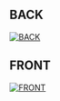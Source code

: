 

BACK
-------------------

[![BACK](https://d2t1xqejof9utc.cloudfront.net/screenshots/pics/797c76d72846c0377390deae2d0703cb/large.png
)](https://d2t1xqejof9utc.cloudfront.net/screenshots/pics/797c76d72846c0377390deae2d0703cb/large.png)

FRONT
-------------------

[![FRONT](https://d2t1xqejof9utc.cloudfront.net/screenshots/pics/406df0fcc6033955165331e439d0659e/large.png
)](https://d2t1xqejof9utc.cloudfront.net/screenshots/pics/406df0fcc6033955165331e439d0659e/large.png)
